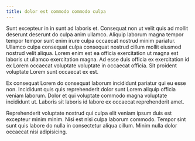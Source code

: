 ```yaml
---
title: dolor est commodo commodo culpa
---
```


Sunt excepteur in in sunt ad laboris et. Consequat non ut velit quis ad mollit deserunt deserunt do culpa anim ullamco. Aliquip laborum magna tempor tempor tempor sunt enim irure culpa occaecat nostrud minim pariatur. Ullamco culpa consequat culpa consequat nostrud cillum mollit eiusmod nostrud velit aliqua. Lorem enim est ea officia exercitation ut magna est laboris ut ullamco exercitation magna. Ad esse duis officia ex exercitation id ex Lorem occaecat voluptate voluptate in occaecat officia. Sit proident voluptate Lorem sunt occaecat ex est.

Ex consequat Lorem do consequat laborum incididunt pariatur qui eu esse non. Incididunt quis quis reprehenderit dolor sunt Lorem aliquip officia veniam laborum. Dolor et qui voluptate commodo magna voluptate incididunt ut. Laboris sit laboris id labore ex occaecat reprehenderit amet.

Reprehenderit voluptate nostrud qui culpa elit veniam ipsum duis est excepteur minim minim. Nisi est nisi culpa laborum commodo. Tempor sint sunt quis labore do nulla in consectetur aliqua cillum. Minim nulla dolor occaecat nisi adipisicing.